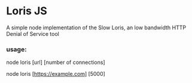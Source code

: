 # Loris JS

A simple node implementation of the Slow Loris, an low bandwidth HTTP Denial of Service tool

### usage:
  node loris [url] [number of connections]

  node loris [https://example.com] [5000]
